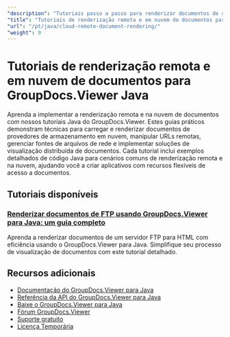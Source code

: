 ```yaml
---
"description": "Tutoriais passo a passo para renderizar documentos de armazenamento em nuvem, URLs remotos e fontes externas usando o GroupDocs.Viewer para Java."
"title": "Tutoriais de renderização remota e em nuvem de documentos para GroupDocs.Viewer Java"
"url": "/pt/java/cloud-remote-document-rendering/"
"weight": 9
---
```


# Tutoriais de renderização remota e em nuvem de documentos para GroupDocs.Viewer Java

Aprenda a implementar a renderização remota e na nuvem de documentos com nossos tutoriais Java do GroupDocs.Viewer. Estes guias práticos demonstram técnicas para carregar e renderizar documentos de provedores de armazenamento em nuvem, manipular URLs remotas, gerenciar fontes de arquivos de rede e implementar soluções de visualização distribuída de documentos. Cada tutorial inclui exemplos detalhados de código Java para cenários comuns de renderização remota e na nuvem, ajudando você a criar aplicativos com recursos flexíveis de acesso a documentos.

## Tutoriais disponíveis

### [Renderizar documentos de FTP usando GroupDocs.Viewer para Java: um guia completo](./groupdocs-viewer-java-render-ftp-documents/)
Aprenda a renderizar documentos de um servidor FTP para HTML com eficiência usando o GroupDocs.Viewer para Java. Simplifique seu processo de visualização de documentos com este tutorial detalhado.

## Recursos adicionais

- [Documentação do GroupDocs.Viewer para Java](https://docs.groupdocs.com/viewer/java/)
- [Referência da API do GroupDocs.Viewer para Java](https://reference.groupdocs.com/viewer/java/)
- [Baixe o GroupDocs.Viewer para Java](https://releases.groupdocs.com/viewer/java/)
- [Fórum GroupDocs.Viewer](https://forum.groupdocs.com/c/viewer/9)
- [Suporte gratuito](https://forum.groupdocs.com/)
- [Licença Temporária](https://purchase.groupdocs.com/temporary-license/)